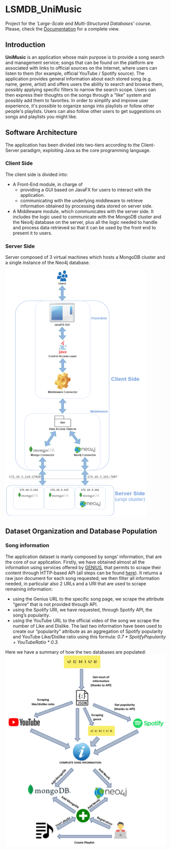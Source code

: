 # LSMDB_UniMusic
Project for the <i>'Large-Scale and Multi-Structured Databases'</i> course. Please, check the [Documentation](Documentation.pdf) for a complete view. 

## Introduction
<b>UniMusic</b> is an application whose main purpose is to provide a song search and management service; songs that can be found on the platform are associated with links to official sources on the Internet, where users can listen to them (for example, official YouTube / Spotify source).
The application provides general information about each stored song (e.g. name, genre, artist) and offers users the ability to search and browse them, possibly applying specific
filters to narrow the search scope. Users can then express their thoughts on the songs through a "like" system and possibly add them to favorites.
In order to simplify and improve user experience, it's possible to organize songs into playlists or follow other people's playlists. Users can also follow other users to get suggestions on songs and playlists you might like.

## Software Architecture
The application has been divided into two-tiers according to the Client-Server paradigm, exploiting Java as the core programming language.

### Client Side
The client side is divided into:
- A Front-End module, in charge of
  - providing a GUI based on JavaFX for users to interact with the application.
  - communicating with the underlying middleware to retrieve information obtained by processing data stored on server side.
- A Middleware module, which communicates with the server side. It includes the logic used to communicate with the MongoDB cluster and the Neo4j database on the server, plus all the logic needed to handle and process data retrieved so that it can be used by the front end to present it to users.

### Server Side
Server composed of 3 virtual machines which hosts a MongoDB cluster and a single instance of the
Neo4j database.

<img src='imgs/architecture-diagram.png'>

## Dataset Organization and Database Population
### Song information
The application dataset is manly composed by songs’ information, that are the core of our application.
Firstly, we have obtained almost all the information using services offered by [GENIUS](https://www.genius.com), that permits to scrape their content through HTTP-based API (all steps can be found [here](https://www.docs.genius.com)).
It returns a raw json document for each song requested; we then filter all information needed, in particular also 2 URLs and a URI that are used to scrape remaining information:
- using the Genius URL to the specific song page, we scrape the attribute “genre” that is not provided through API.
- using the Spotify URI, we have requested, through Spotify API, the song’s popularity.
- using the YouTube URL to the official video of the song we scrape the number of Like and Dislike.
The last two information have been used to create our “popularity” attribute as an aggregation of Spotify popularity and YouTube Like/Dislike ratio using this formula:
<i>0.7 * SpotifyPopularity + YouTubeRatio * 0.3.</i>

Here we have a summary of how the two databases are populated:
<img src='imgs/database-creation-workflow.png'>
